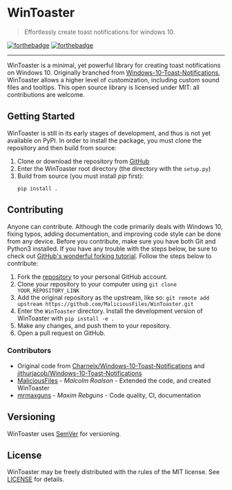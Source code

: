 # WinToaster

> Effortlessly create toast notifications for windows 10.

[![forthebadge](https://forthebadge.com/images/badges/made-with-python.svg)](https://forthebadge.com)
[![forthebadge](https://forthebadge.com/images/badges/open-source.svg)](https://forthebadge.com)

***

WinToaster is a minimal, yet powerful library for creating toast notifications
on Windows 10. Originally branched from
[Windows-10-Toast-Notifications](https://github.com/jithurjacob/Windows-10-Toast-Notifications),
WinToaster allows a higher level of customization, including custom sound files
and tooltips. This open source library is licensed under MIT: all contributions
are welcome.

## Getting Started

WinToaster is still in its early stages of development, and thus is not yet
available on PyPI. In order to install the package, you must clone the
repository and then build from source:

1.  Clone or download the repository from
    [GitHub](https://github.com/MaliciousFiles/WinToaster/)
2.  Enter the WinToaster root directory (the directory with the `setup.py`)
3.  Build from source (you must install *pip* first):
    ```
    pip install .
    ```

## Contributing

Anyone can contribute. Although the code primarily deals with Windows 10,
fixing typos, adding documentation, and improving code style can be done from
any device. Before you contribute, make sure you have both Git and Python3
installed. If you have any trouble with the steps below, be sure to check out
[GitHub's wonderful forking tutorial](https://docs.github.com/en/enterprise-server@2.20/github/getting-started-with-github/fork-a-repo).
Follow the steps below to contribute:

1.  Fork the [repository](https://github.com/MaliciousFiles/WinToaster/) to your
    personal GitHub account.
2.  Clone your repository to your computer using
    `git clone YOUR_REPOSITORY_LINK`
3.  Add the original repository as the upstream, like so:
    `git remote add upstream https://github.com/MaliciousFiles/WinToaster.git`
4.  Enter the `WinToaster` directory. Install the development version of
    WinToaster with `pip install -e .`
5.  Make any changes, and push them to your repository.
6.  Open a pull request on GitHub.

### Contributors

-   Original code from
    [Charnelx/Windows-10-Toast-Notifications](https://github.com/Charnelx/Windows-10-Toast-Notifications)
    and
    [jithurjacob/Windows-10-Toast-Notifications](https://github.com/jithurjacob/Windows-10-Toast-Notifications)
-   [MaliciousFiles](https://github.com/MaliciousFiles) - *Malcolm Roalson* -
    Extended the code, and created WinToaster
-   [mrmaxguns](https://github.com/mrmaxguns) - *Maxim Rebguns* - Code quality,
    CI, documentation

## Versioning

WinToaster uses [SemVer](https://semver.org/) for versioning.

## License

WinToaster may be freely distributed with the rules of the MIT license. See
[LICENSE](LICENSE) for details.
